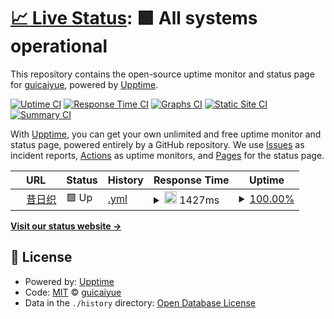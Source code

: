 # [📈 Live Status](https://guicai.work): <!--live status--> **🟩 All systems operational**

This repository contains the open-source uptime monitor and status page for [guicaiyue](https://guicai.work), powered by [Upptime](https://github.com/upptime/upptime).

[![Uptime CI](https://github.com/guicaiyue/uptime/workflows/Uptime%20CI/badge.svg)](https://github.com/guicaiyue/uptime/actions?query=workflow%3A%22Uptime+CI%22)
[![Response Time CI](https://github.com/guicaiyue/uptime/workflows/Response%20Time%20CI/badge.svg)](https://github.com/guicaiyue/uptime/actions?query=workflow%3A%22Response+Time+CI%22)
[![Graphs CI](https://github.com/guicaiyue/uptime/workflows/Graphs%20CI/badge.svg)](https://github.com/guicaiyue/uptime/actions?query=workflow%3A%22Graphs+CI%22)
[![Static Site CI](https://github.com/guicaiyue/uptime/workflows/Static%20Site%20CI/badge.svg)](https://github.com/guicaiyue/uptime/actions?query=workflow%3A%22Static+Site+CI%22)
[![Summary CI](https://github.com/guicaiyue/uptime/workflows/Summary%20CI/badge.svg)](https://github.com/guicaiyue/uptime/actions?query=workflow%3A%22Summary+CI%22)

With [Upptime](https://upptime.js.org), you can get your own unlimited and free uptime monitor and status page, powered entirely by a GitHub repository. We use [Issues](https://github.com/guicaiyue/uptime/issues) as incident reports, [Actions](https://github.com/guicaiyue/uptime/actions) as uptime monitors, and [Pages](https://guicai.work) for the status page.

<!--start: status pages-->
<!-- This summary is generated by Upptime (https://github.com/upptime/upptime) -->
<!-- Do not edit this manually, your changes will be overwritten -->
<!-- prettier-ignore -->
| URL | Status | History | Response Time | Uptime |
| --- | ------ | ------- | ------------- | ------ |
| <img alt="" src="https://favicons.githubusercontent.com/guicai.work" height="13"> [昔日织](https://guicai.work) | 🟩 Up | [.yml](https://github.com/guicaiyue/uptime/commits/HEAD/history/.yml) | <details><summary><img alt="Response time graph" src="./graphs//response-time-week.png" height="20"> 1427ms</summary><br><a href="https://guicaiyue.github.io/uptime/history/"><img alt="Response time 1377" src="https://img.shields.io/endpoint?url=https%3A%2F%2Fraw.githubusercontent.com%2Fguicaiyue%2Fuptime%2FHEAD%2Fapi%2F%2Fresponse-time.json"></a><br><a href="https://guicaiyue.github.io/uptime/history/"><img alt="24-hour response time 1545" src="https://img.shields.io/endpoint?url=https%3A%2F%2Fraw.githubusercontent.com%2Fguicaiyue%2Fuptime%2FHEAD%2Fapi%2F%2Fresponse-time-day.json"></a><br><a href="https://guicaiyue.github.io/uptime/history/"><img alt="7-day response time 1427" src="https://img.shields.io/endpoint?url=https%3A%2F%2Fraw.githubusercontent.com%2Fguicaiyue%2Fuptime%2FHEAD%2Fapi%2F%2Fresponse-time-week.json"></a><br><a href="https://guicaiyue.github.io/uptime/history/"><img alt="30-day response time 1482" src="https://img.shields.io/endpoint?url=https%3A%2F%2Fraw.githubusercontent.com%2Fguicaiyue%2Fuptime%2FHEAD%2Fapi%2F%2Fresponse-time-month.json"></a><br><a href="https://guicaiyue.github.io/uptime/history/"><img alt="1-year response time 1377" src="https://img.shields.io/endpoint?url=https%3A%2F%2Fraw.githubusercontent.com%2Fguicaiyue%2Fuptime%2FHEAD%2Fapi%2F%2Fresponse-time-year.json"></a></details> | <details><summary><a href="https://guicaiyue.github.io/uptime/history/">100.00%</a></summary><a href="https://guicaiyue.github.io/uptime/history/"><img alt="All-time uptime 100.00%" src="https://img.shields.io/endpoint?url=https%3A%2F%2Fraw.githubusercontent.com%2Fguicaiyue%2Fuptime%2FHEAD%2Fapi%2F%2Fuptime.json"></a><br><a href="https://guicaiyue.github.io/uptime/history/"><img alt="24-hour uptime 100.00%" src="https://img.shields.io/endpoint?url=https%3A%2F%2Fraw.githubusercontent.com%2Fguicaiyue%2Fuptime%2FHEAD%2Fapi%2F%2Fuptime-day.json"></a><br><a href="https://guicaiyue.github.io/uptime/history/"><img alt="7-day uptime 100.00%" src="https://img.shields.io/endpoint?url=https%3A%2F%2Fraw.githubusercontent.com%2Fguicaiyue%2Fuptime%2FHEAD%2Fapi%2F%2Fuptime-week.json"></a><br><a href="https://guicaiyue.github.io/uptime/history/"><img alt="30-day uptime 100.00%" src="https://img.shields.io/endpoint?url=https%3A%2F%2Fraw.githubusercontent.com%2Fguicaiyue%2Fuptime%2FHEAD%2Fapi%2F%2Fuptime-month.json"></a><br><a href="https://guicaiyue.github.io/uptime/history/"><img alt="1-year uptime 100.00%" src="https://img.shields.io/endpoint?url=https%3A%2F%2Fraw.githubusercontent.com%2Fguicaiyue%2Fuptime%2FHEAD%2Fapi%2F%2Fuptime-year.json"></a></details>

<!--end: status pages-->

[**Visit our status website →**](https://guicai.work)

## 📄 License

- Powered by: [Upptime](https://github.com/upptime/upptime)
- Code: [MIT](./LICENSE) © [guicaiyue](https://guicai.work)
- Data in the `./history` directory: [Open Database License](https://opendatacommons.org/licenses/odbl/1-0/)
